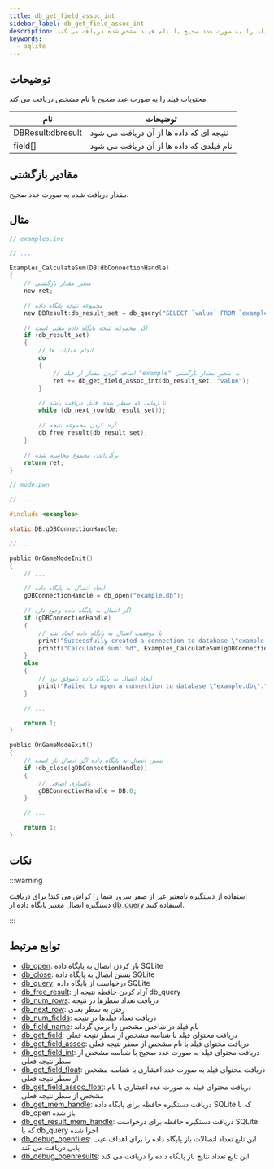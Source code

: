 ```yaml
---
title: db_get_field_assoc_int
sidebar_label: db_get_field_assoc_int
description: محتویات فیلد را به صورت عدد صحیح با نام فیلد مشخص شده دریافت می کند.
keywords:
  - sqlite
---
```


<LowercaseNote />

## توضیحات

محتویات فیلد را به صورت عدد صحیح با نام مشخص دریافت می کند.

| نام              | توضیحات                        |
| ----------------- | ---------------------------------- |
| DBResult:dbresult | نتیجه ای که داده ها از آن دریافت می شود    |
| field[]           | نام فیلدی که داده ها از آن دریافت می شود |

## مقادیر بازگشتی

مقدار دریافت شده به صورت عدد صحیح.

## مثال

```c
// examples.inc

// ...

Examples_CalculateSum(DB:dbConnectionHandle)
{
    // متغیر مقدار بازگشتی
    new ret;

    // مجموعه نتیجه پایگاه داده
    new DBResult:db_result_set = db_query("SELECT `value` FROM `examples`");

    // اگر مجموعه نتیجه پایگاه داده معتبر است
    if (db_result_set)
    {
        // انجام عملیات ها
        do
        {
            // اضافه کردن مقدار از فیلد "example" به متغیر مقدار بازگشتی
            ret += db_get_field_assoc_int(db_result_set, "value");
        }

        // تا زمانی که سطر بعدی قابل دریافت باشد
        while (db_next_row(db_result_set));

        // آزاد کردن مجموعه نتیجه
        db_free_result(db_result_set);
    }

    // برگرداندن مجموع محاسبه شده
    return ret;
}
```

```c
// mode.pwn

// ...

#include <examples>

static DB:gDBConnectionHandle;

// ...

public OnGameModeInit()
{
    // ...

    // ایجاد اتصال به پایگاه داده
    gDBConnectionHandle = db_open("example.db");

    // اگر اتصال به پایگاه داده وجود دارد
    if (gDBConnectionHandle)
    {
        // با موفقیت اتصال به پایگاه داده ایجاد شد
        print("Successfully created a connection to database \"example.db\".");
        printf("Calculated sum: %d", Examples_CalculateSum(gDBConnectionHandle));
    }
    else
    {
        // ایجاد اتصال به پایگاه داده ناموفق بود
        print("Failed to open a connection to database \"example.db\".");
    }

    // ...

    return 1;
}

public OnGameModeExit()
{
    // بستن اتصال به پایگاه داده اگر اتصال باز است
    if (db_close(gDBConnectionHandle))
    {
        // پاکسازی اضافی
        gDBConnectionHandle = DB:0;
    }

    // ...

    return 1;
}
```

## نکات

:::warning

استفاده از دستگیره نامعتبر غیر از صفر سرور شما را کراش می کند! برای دریافت دستگیره اتصال معتبر پایگاه داده از [db_query](db_query) استفاده کنید.

:::

## توابع مرتبط

- [db_open](db_open): باز کردن اتصال به پایگاه داده SQLite
- [db_close](db_close): بستن اتصال به پایگاه داده SQLite
- [db_query](db_query): درخواست از پایگاه داده SQLite
- [db_free_result](db_free_result): آزاد کردن حافظه نتیجه از db_query
- [db_num_rows](db_num_rows): دریافت تعداد سطرها در نتیجه
- [db_next_row](db_next_row): رفتن به سطر بعدی
- [db_num_fields](db_num_fields): دریافت تعداد فیلدها در نتیجه
- [db_field_name](db_field_name): نام فیلد در شاخص مشخص را برمی گرداند
- [db_get_field](db_get_field): دریافت محتوای فیلد با شناسه مشخص از سطر نتیجه فعلی
- [db_get_field_assoc](db_get_field_assoc): دریافت محتوای فیلد با نام مشخص از سطر نتیجه فعلی
- [db_get_field_int](db_get_field_int): دریافت محتوای فیلد به صورت عدد صحیح با شناسه مشخص از سطر نتیجه فعلی
- [db_get_field_float](db_get_field_float): دریافت محتوای فیلد به صورت عدد اعشاری با شناسه مشخص از سطر نتیجه فعلی
- [db_get_field_assoc_float](db_get_field_assoc_float): دریافت محتوای فیلد به صورت عدد اعشاری با نام مشخص از سطر نتیجه فعلی
- [db_get_mem_handle](db_get_mem_handle): دریافت دستگیره حافظه برای پایگاه داده SQLite که با db_open باز شده
- [db_get_result_mem_handle](db_get_result_mem_handle): دریافت دستگیره حافظه برای درخواست SQLite که با db_query اجرا شده
- [db_debug_openfiles](db_debug_openfiles): این تابع تعداد اتصالات باز پایگاه داده را برای اهداف عیب یابی دریافت می کند
- [db_debug_openresults](db_debug_openresults): این تابع تعداد نتایج باز پایگاه داده را دریافت می کند